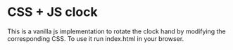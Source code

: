 # CSS + JS clock
This is a vanilla js implementation to rotate the clock hand by modifying the corresponding CSS.
To use it run index.html in your browser.